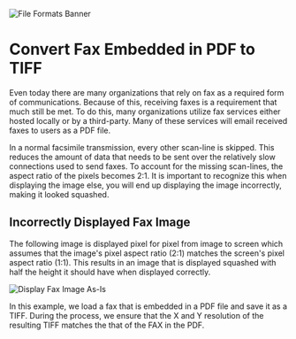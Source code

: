 ![File Formats Banner][1]

# Convert Fax Embedded in PDF to TIFF

Even today there are many organizations that rely on fax as a required form of communications. Because of this, receiving faxes is a requirement that much still be met.  To do this, many organizations utilize fax services either hosted locally or by a third-party.  Many of these services will email received faxes to users as a PDF file.

In a normal facsimile transmission, every other scan-line is skipped.  This reduces the amount of data that needs to be sent over the relatively slow connections used to send faxes. To account for the missing scan-lines, the aspect ratio of the pixels becomes 2:1. It is important to recognize this when displaying the image else, you will end up displaying the image incorrectly, making it looked squashed.

## Incorrectly Displayed Fax Image
The following image is displayed pixel for pixel from image to screen which assumes that the image's pixel aspect ratio (2:1) matches the screen's pixel aspect ratio (1:1). This results in an image that is displayed squashed with half the height it should have when displayed correctly.

![Display Fax Image As-Is][2]

In this example, we load a fax that is embedded in a PDF file and save it as a TIFF.  During the process, we ensure that the X and Y resolution of the resulting TIFF matches the that of the FAX in the PDF.

[1]: https://www.leadtools.com/images/new-site-images/banners/file-formats.jpg
[2]: https://www.leadtools.com/blog/wp-content/uploads/2016/11/swished-fax-img-screenshot.png
